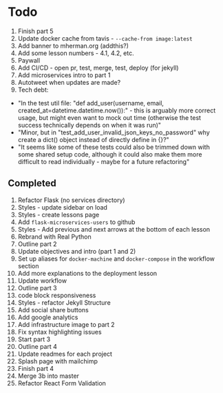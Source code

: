 # Todo

1. Finish part 5
1. Update docker cache from tavis - `--cache-from image:latest`
1. Add banner to mherman.org (addthis?)
1. Add some lesson numbers - 4.1, 4.2, etc.
1. Paywall
1. Add CI/CD - open pr, test, merge, test, deploy (for jekyll)
1. Add microservices intro to part 1
1. Autotweet when updates are made?
1. Tech debt:
  - "In the test util file: "def add_user(username, email, created_at=datetime.datetime.now()):" - this is arguably more correct usage, but might even want to mock out time (otherwise the test success technically depends on when it was run)"
  - "Minor, but in "test_add_user_invalid_json_keys_no_password" why create a dict() object instead of directly define in {}?"
  - "It seems like some of these tests could also be trimmed down with some shared setup code, although it could also make them more difficult to read individually - maybe for a future refactoring"

## Completed

1. Refactor Flask (no services directory)
1. Styles - update sidebar on load
1. Styles - create lessons page
1. Add `flask-microservices-users` to github
1. Styles - Add previous and next arrows at the bottom of each lesson
1. Rebrand with Real Python
1. Outline part 2
1. Update objectives and intro (part 1 and 2)
1. Set up aliases for `docker-machine` and `docker-compose` in the workflow section
1. Add more explanations to the deployment lesson
1. Update workflow
1. Outline part 3
1. code block responsiveness
1. Styles - refactor Jekyll Structure
1. Add social share buttons
1. Add google analytics
1. Add infrastructure image to part 2
1. Fix syntax highlighting issues
1. Start part 3
1. Outline part 4
1. Update readmes for each project
1. Splash page with mailchimp
1. Finish part 4
1. Merge 3b into master
1. Refactor React Form Validation
